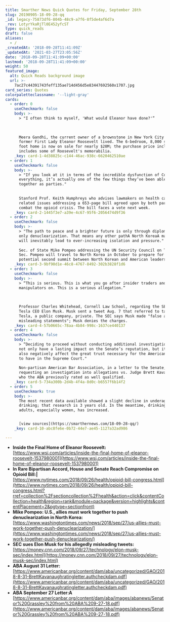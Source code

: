 ```yaml
---
title: Smarther News Quick Quotes for Friday, September 28th
slug: 20190905-18-09-28-qq
_id: legacy-75873df6-804b-48c9-a7f6-8f5de4af6d7a
_rev: LotyrYkaRjTl0E452yfcST
type: quick_reads
draft: false
aliases:
  - /
_createdAt: '2018-09-28T11:41:09Z'
_updatedAt: '2021-03-27T23:05:56Z'
date: '2018-09-28T11:41:09+00:00'
lastmod: '2018-09-28T11:41:09+00:00'
weight: 50
featured_image:
  alt: Quick Reads background image
  url: >-
    7ac27c44391743feff135ae714d456d5e83447692560x1707.jpg
card_series: Quotes
colorpaletteclassname: '--light-gray'
cards:
  - order: 0
    useCheckmark: false
    body: >-
      > "I often think to myself, 'What would Eleanor have done?'”  
        
        
        
      Meera Gandhi, the current owner of a brownstone in New York City where
      former First Lady Eleanor Roosevelt lived. The 6-bedroom, 8,000 square
      foot home is now on sale for nearly $20M; the purchase price includes
      includes some of Roosevelt's memorabilia.
    _key: card-1-4d38825c-c144-46ac-938c-6620462510ae
  - order: 1
    useCheckmark: false
    body: >-
      > "If you look at it in terms of the incredible dysfunction of Congress on
      everything, it’s actually one of the few things they’ve been able to do
      together as parties."  
        
        
      Stanford Prof. Keith Humphreys who advises lawmakers on health care
      related issues addressing a 653-page bill agreed upon by both parties to
      combat the opioid crisis. The bill faces a vote next week.
    _key: card-2-1445f3e7-a39e-4c67-95f6-2056474d9f36
  - order: 2
    useCheckmark: false
    body: >-
      > "The path to peace and a brighter future is only through diplomacy and
      only denuclearization. That means any other pathA North KoreaA may choose
      will inevitably lead to ever-increasing isolation and pressure."  
        
      Sec. of State Mike Pompeo addressing the UN Security Council on Thursday.
      Sec. Pompeo will travel to North Korea in October to prepare for a
      potential second summit between North Korean and American leadership.
    _key: card-3-9bf90d1e-46c8-4767-8492-302b3828f1d6
  - order: 3
    useCheckmark: false
    body: >-
      > “This is serious. This is what you go after insider traders and market
      manipulators on. This is a serious allegation.”  
        
        
        
      Professor Charles Whitehead, Cornell Law School, regarding the SEC suing
      Tesla CEO Elon Musk. Musk sent a tweet Aug. 7 that referred to taking
      Tesla, a public company, private. The SEC says Musk made "false and
      misleading statements"; Musk denies the charges.
    _key: card-4-57b0665c-78aa-4b84-998c-1637ce440137
  - order: 4
    useCheckmark: false
    body: >-
      > “Deciding to proceed without conducting additional investigation would
      not only have a lasting impact on the Senate’s reputation, but it will
      also negatively affect the great trust necessary for the American people
      to have in the Supreme Court."  
        
      Non-partisan American Bar Association, in a letter to the Senate,
      requesting an investigation into allegations vs. Judge Brett Kavanaugh,
      who the ABA previously rated as well qualified.
    _key: card-5-734a300b-2d4b-4f4a-8d0c-b6557f6b14f2
  - order: 5
    useCheckmark: true
    body: >-
      The most recent data available showed a slight decline in underage
      drinking; that research is 3 years old. In the meantime, drinking among
      adults, especially women, has increased.


      [view sources](https://smarthernews.com/18-09-28-qq/)
    _key: card-10-abc8fe6e-0b72-44e7-ae45-1127a32ad986

---
```

* **Inside the Final Home of Eleanor Roosevelt:**  
[https://www.wsj.com/articles/inside-the-final-home-of-eleanor-roosevelt-1537980001](https://www.wsj.com/articles/inside-the-final-home-of-eleanor-roosevelt-1537980001)
* **In Rare Bipartisan Accord, House and Senate Reach Compromise on Opioid Bill:|**  
[https://www.nytimes.com/2018/09/26/health/opioid-bill-congress.html](https://www.nytimes.com/2018/09/26/health/opioid-bill-congress.html?rref=collection%2Fsectioncollection%2Fhealth&action=click&contentCollection=health&region=rank&module=package&version=highlights&contentPlacement=2&pgtype=sectionfront)
* **Mike Pompeo: U.S., allies must work together to push denuclearization in North Korea:**  
[https://www.washingtontimes.com/news/2018/sep/27/us-allies-must-work-together-push-denuclearization/](https://www.washingtontimes.com/news/2018/sep/27/us-allies-must-work-together-push-denuclearization/)
* **SEC sues Elon Musk for his allegedly misleading tweets:**  
[https://money.cnn.com/2018/09/27/technology/elon-musk-sec/index.html](https://money.cnn.com/2018/09/27/technology/elon-musk-sec/index.html)
* **ABA August 31 Letter:**  
[https://www.americanbar.org/content/dam/aba/uncategorized/GAO/2018-8-31-BrettKavanaughratingletter.authcheckdam.pdf](https://www.americanbar.org/content/dam/aba/uncategorized/GAO/2018-8-31-BrettKavanaughratingletter.authcheckdam.pdf)
* **ABA September 27 Letter:A**  
[https://www.americanbar.org/content/dam/aba/images/abanews/Senator%20Grassley%20from%20ABA%209-27-18.pdf](https://www.americanbar.org/content/dam/aba/images/abanews/Senator%20Grassley%20from%20ABA%209-27-18.pdf)